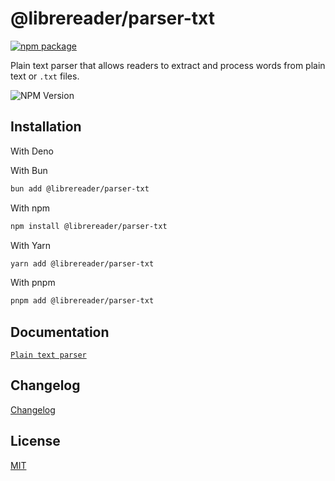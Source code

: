 # @librereader/parser-txt

[![npm package](https://nodei.co/npm/@librereader/parser-txt.png?downloads=true&downloadRank=true&stars=true&compact=true)](https://www.npmjs.com/package/@librereader/parser-txt)

Plain text parser that allows readers to extract and process words from plain text or `.txt` files.

![NPM Version](https://img.shields.io/npm/v/@librereader/parser-txt?style=flat-square&color=yellow)

## Installation

With Deno

With Bun

```sh
bun add @librereader/parser-txt
```

With npm

```sh
npm install @librereader/parser-txt
```

With Yarn

```sh
yarn add @librereader/parser-txt
```

With pnpm

```sh
pnpm add @librereader/parser-txt
```

## Documentation

[`Plain text parser`](https://librereader.pages.dev/docs/primitives)

## Changelog

[Changelog](CHANGELOG.md)

## License

[MIT](../../LICENSE)
